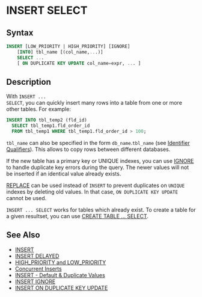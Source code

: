 # INSERT SELECT

## Syntax

```sql
INSERT [LOW_PRIORITY | HIGH_PRIORITY] [IGNORE]
    [INTO] tbl_name [(col_name,...)]
    SELECT ...
    [ ON DUPLICATE KEY UPDATE col_name=expr, ... ]
```

## Description

With <code class="highlight fixed" style="white-space:pre-wrap">INSERT ... SELECT</code>, you can quickly insert many rows
into a table from one or more other tables. For example:

```sql
INSERT INTO tbl_temp2 (fld_id)
  SELECT tbl_temp1.fld_order_id
  FROM tbl_temp1 WHERE tbl_temp1.fld_order_id > 100;
```

`tbl_name` can also be specified in the form `db_name`.`tbl_name` (see [Identifier Qualifiers](/sql-statements-structure/sql-language-structure/identifier-qualifiers/)). This allows to copy rows between different databases.

If the new table has a primary key or UNIQUE indexes, you can use [IGNORE](/sql-statements-structure/sql-statements/data-manipulation/inserting-loading-data/ignore/) to handle duplicate key errors during the query. The newer values will not be inserted if an identical value already exists.

[REPLACE](/sql-statements-structure/sql-statements/data-manipulation/changing-deleting-data/replace/) can be used instead of `INSERT` to prevent duplicates on `UNIQUE` indexes by deleting old values. In that case, `ON DUPLICATE KEY UPDATE` cannot be used.

`INSERT ... SELECT` works for tables which already exist. To create a table for a given resultset, you can use [CREATE TABLE ... SELECT](/sql-statements-structure/sql-statements/data-definition/create/create-table/).

## See Also

- [INSERT](/sql-statements-structure/sql-statements/data-manipulation/inserting-loading-data/insert/)
- [INSERT DELAYED](/sql-statements-structure/sql-statements/data-manipulation/inserting-loading-data/insert-delayed/)
- [HIGH_PRIORITY and LOW_PRIORITY](/sql-statements-structure/sql-statements/data-manipulation/changing-deleting-data/high_priority-and-low_priority/)
- [Concurrent Inserts](/sql-statements-structure/sql-statements/data-manipulation/inserting-loading-data/concurrent-inserts/)
- [INSERT - Default &amp; Duplicate Values](/sql-statements-structure/sql-statements/data-manipulation/inserting-loading-data/insert-default-duplicate-values/)
- [INSERT IGNORE](/sql-statements-structure/sql-statements/data-manipulation/inserting-loading-data/insert-ignore/)
- [INSERT ON DUPLICATE KEY UPDATE](/sql-statements-structure/sql-statements/data-manipulation/inserting-loading-data/insert-on-duplicate-key-update/)